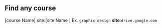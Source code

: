 ## Find any course 
[course Name] site:[site Name ]
Ex. 
		`graphic design` **site**:`drive.google.com`
		
